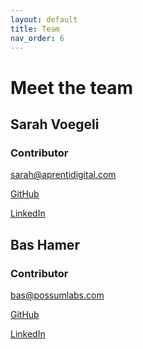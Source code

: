 ```yaml
---
layout: default
title: Team
nav_order: 6
---
```

# Meet the team

## Sarah Voegeli
### Contributor
<a href="mailto:sarah@aprentidigital.com"><span class="iconify" data-icon="mdi-email" data-inline="false"></span> sarah@aprentidigital.com</a>  

<a href="https://github.com/svoegeli" target="_blank"><span class="iconify" data-icon="mdi-github" data-inline="false"></span> GitHub</a>

<a href="https://www.linkedin.com/in/sarahvoegeli/" target="_blank"><span class="iconify" data-icon="mdi-linkedin" data-inline="false"></span> LinkedIn</a>



## Bas Hamer
### Contributor
<a href="mailto:bas@possumlabs.com"><span class="iconify" data-icon="mdi-email" data-inline="false"></span> bas@possumlabs.com</a>  

<a href="https://github.com/BasHamer" target="_blank"><span class="iconify" data-icon="mdi-github" data-inline="false"></span> GitHub</a>

<a href="https://www.linkedin.com/in/bashamer/" target="_blank"><span class="iconify" data-icon="mdi-linkedin" data-inline="false"></span> LinkedIn</a>
